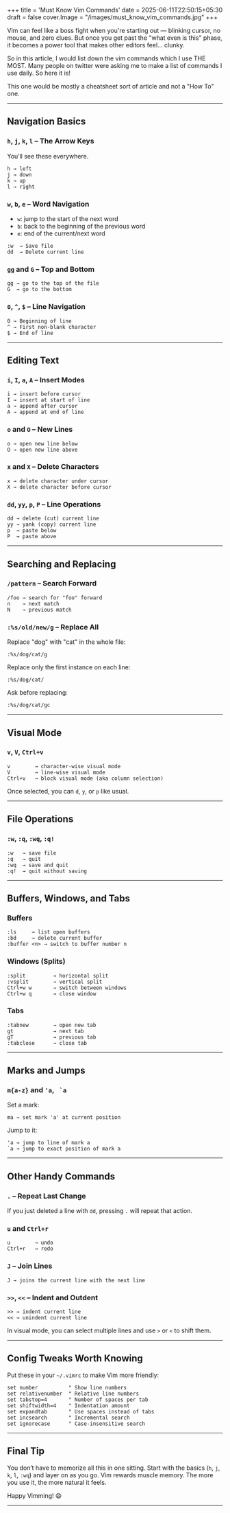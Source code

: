 +++
title = 'Must Know Vim Commands'
date = 2025-06-11T22:50:15+05:30
draft = false
cover.Image = "/images/must_know_vim_commands.jpg"
+++

Vim can feel like a boss fight when you're starting out — blinking cursor, no mouse, and zero clues. But once you get past the "what even is this" phase, it becomes a power tool that makes other editors feel… clunky.

So in this article, I would list down the vim commands which I use THE MOST. Many people on twitter were asking me to make a list of commands I use daily. So here it is!

This one would be mostly a cheatsheet sort of article and not a "How To" one.

---

## Navigation Basics

### `h`, `j`, `k`, `l` – The Arrow Keys

You’ll see these everywhere.

```vim
h → left
j → down
k → up
l → right
```

### `w`, `b`, `e` – Word Navigation

- `w`: jump to the start of the next word
- `b`: back to the beginning of the previous word
- `e`: end of the current/next word

```vim
:w  → Save file
dd  → Delete current line
```

### `gg` and `G` – Top and Bottom

```vim
gg → go to the top of the file
G  → go to the bottom
```

### `0`, `^`, `$` – Line Navigation

```vim
0 → Beginning of line
^ → First non-blank character
$ → End of line
```

---

## Editing Text

### `i`, `I`, `a`, `A` – Insert Modes

```vim
i → insert before cursor
I → insert at start of line
a → append after cursor
A → append at end of line
```

### `o` and `O` – New Lines

```vim
o → open new line below
O → open new line above
```

### `x` and `X` – Delete Characters

```vim
x → delete character under cursor
X → delete character before cursor
```

### `dd`, `yy`, `p`, `P` – Line Operations

```vim
dd → delete (cut) current line
yy → yank (copy) current line
p  → paste below
P  → paste above
```

---

## Searching and Replacing

### `/pattern` – Search Forward

```vim
/foo → search for "foo" forward
n    → next match
N    → previous match
```

### `:%s/old/new/g` – Replace All

Replace "dog" with "cat" in the whole file:

```vim
:%s/dog/cat/g
```

Replace only the first instance on each line:

```vim
:%s/dog/cat/
```

Ask before replacing:

```vim
:%s/dog/cat/gc
```

---

## Visual Mode

### `v`, `V`, `Ctrl+v`

```vim
v        → character-wise visual mode
V        → line-wise visual mode
Ctrl+v   → block visual mode (aka column selection)
```

Once selected, you can `d`, `y`, or `p` like usual.

---

## File Operations

### `:w`, `:q`, `:wq`, `:q!`

```vim
:w   → save file
:q   → quit
:wq  → save and quit
:q!  → quit without saving
```

---

## Buffers, Windows, and Tabs

### Buffers

```vim
:ls     → list open buffers
:bd     → delete current buffer
:buffer <n> → switch to buffer number n
```

### Windows (Splits)

```vim
:split         → horizontal split
:vsplit        → vertical split
Ctrl+w w       → switch between windows
Ctrl+w q       → close window
```

### Tabs

```vim
:tabnew        → open new tab
gt             → next tab
gT             → previous tab
:tabclose      → close tab
```

---

## Marks and Jumps

### `m{a-z}` and `'a`, `` `a``

Set a mark:

```vim
ma → set mark 'a' at current position
```

Jump to it:

```vim
'a → jump to line of mark a
`a → jump to exact position of mark a
```

---

## Other Handy Commands

### `.` – Repeat Last Change

If you just deleted a line with `dd`, pressing `.` will repeat that action.

### `u` and `Ctrl+r`

```vim
u        → undo
Ctrl+r   → redo
```

### `J` – Join Lines

```vim
J → joins the current line with the next line
```

### `>>`, `<<` – Indent and Outdent

```vim
>> → indent current line
<< → unindent current line
```

In visual mode, you can select multiple lines and use `>` or `<` to shift them.

---

## Config Tweaks Worth Knowing

Put these in your `~/.vimrc` to make Vim more friendly:

```vim
set number          " Show line numbers
set relativenumber  " Relative line numbers
set tabstop=4       " Number of spaces per tab
set shiftwidth=4    " Indentation amount
set expandtab       " Use spaces instead of tabs
set incsearch       " Incremental search
set ignorecase      " Case-insensitive search
```

---

## Final Tip

You don’t have to memorize all this in one sitting. Start with the basics (`h`, `j`, `k`, `l`, `:wq`) and layer on as you go. Vim rewards muscle memory. The more you use it, the more natural it feels.

Happy Vimming! 😄

---
